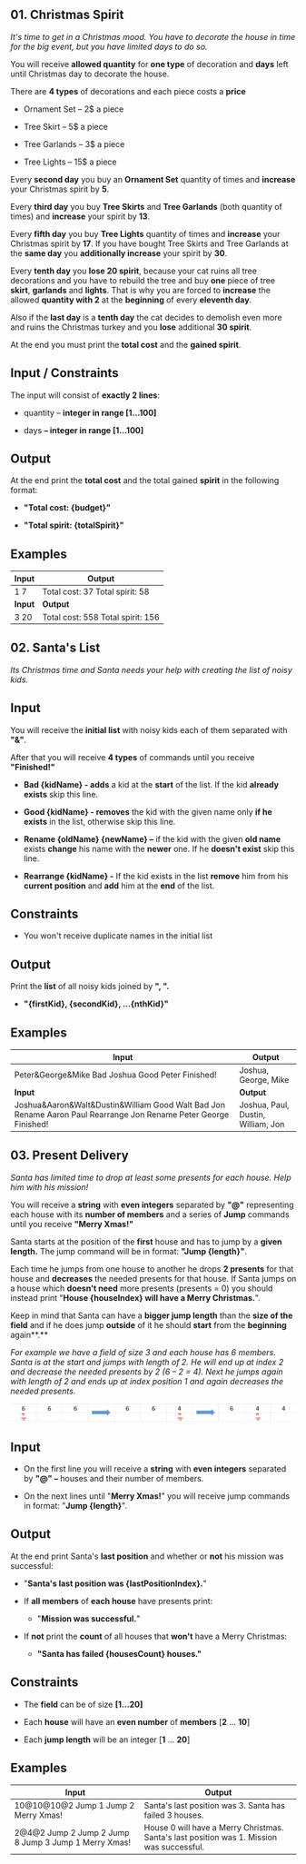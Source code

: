 01\. Christmas Spirit
-------------------

*It's time to get in a Christmas mood. You have to decorate the house in time
for the big event, but you have limited days to do so.*

You will receive **allowed quantity** for **one type** of decoration and
**days** left until Christmas day to decorate the house.

There are **4 types** of decorations and each piece costs a **price**

-   Ornament Set – 2\$ a piece

-   Tree Skirt – 5\$ a piece

-   Tree Garlands – 3\$ a piece

-   Tree Lights – 15\$ a piece

Every **second day** you buy an **Ornament Set** quantity of times and
**increase** your Christmas spirit by **5**.

Every **third day** you buy **Tree Skirts** and **Tree Garlands** (both quantity
of times) and **increase** your spirit by **13**.

Every **fifth day** you buy **Tree Lights** quantity of times and **increase**
your Christmas spirit by **17**. If you have bought Tree Skirts and Tree
Garlands at the **same day** you **additionally increase** your spirit by
**30**.

Every **tenth day** you **lose 20 spirit**, because your cat ruins all tree
decorations and you have to rebuild the tree and buy **one** piece of tree
**skirt**, **garlands** and **lights**. That is why you are forced to
**increase** the allowed **quantity with 2** at the **beginning** of every
**eleventh day**.

Also if the **last day** is a **tenth day** the cat decides to demolish even
more and ruins the Christmas turkey and you **lose** additional **30 spirit**.

At the end you must print the **total cost** and the **gained spirit**.

Input / Constraints
-------------------

The input will consist of **exactly 2 lines**:

-   quantity – **integer in range [1…100]**

-   days **– integer in range [1…100]**

Output
------

At the end print the **total cost** and the total gained **spirit** in the
following format:

-   **"Total cost: {budget}"**

-   **"Total spirit: {totalSpirit}"**

Examples
--------

| **Input** | **Output**                        |
|-----------|-----------------------------------|
| 1 7       | Total cost: 37 Total spirit: 58   |
| **Input** | **Output**                        |
| 3 20      | Total cost: 558 Total spirit: 156 |

02\. Santa's List
----------------

*Its Christmas time and Santa needs your help with creating the list of noisy
kids.*

Input
-----

You will receive the **initial list** with noisy kids each of them separated
with **"&"**.

After that you will receive **4 types** of commands until you receive
**"Finished!"**

-   **Bad {kidName} - adds** a kid at the **start** of the list. If the kid
    **already exists** skip this line.

-   **Good {kidName} - removes** the kid with the given name only **if he
    exists** in the list, otherwise skip this line.

-   **Rename {oldName} {newName} –** if the kid with the given **old name**
    exists **change** his name with the **newer** one. If he **doesn't exist**
    skip this line.

-   **Rearrange {kidName} -** If the kid exists in the list **remove** him from
    his **current position** and **add** him at the **end** of the list.

Constraints
-----------

-   You won't receive duplicate names in the initial list

Output
------

Print the **list** of all noisy kids joined by **", ".**

-   **"{firstKid}, {secondKid}, …{nthKid}"**

Examples
--------

| **Input**                                                                                                        | **Output**                         |
|------------------------------------------------------------------------------------------------------------------|------------------------------------|
| Peter&George&Mike Bad Joshua Good Peter Finished!                                                                | Joshua, George, Mike               |
| **Input**                                                                                                        | **Output**                         |
| Joshua&Aaron&Walt&Dustin&William Good Walt Bad Jon Rename Aaron Paul Rearrange Jon Rename Peter George Finished! | Joshua, Paul, Dustin, William, Jon |

03\. Present Delivery
----------------

*Santa has limited time to drop at least some presents for each house. Help him
with his mission!*

You will receive a **string** with **even integers** separated by **"\@"**
representing each house with its **number of members** and a series of **Jump**
commands until you receive **"Merry Xmas!"**

Santa starts at the position of the **first** house and has to jump by a **given
length.** The jump command will be in format: **"Jump {length}"**.

Each time he jumps from one house to another he drops **2 presents** for that
house and **decreases** the needed presents for that house. If Santa jumps on a
house which **doesn't need** more presents (presents = 0) you should instead
print "**House {houseIndex} will have a Merry Christmas.**".

Keep in mind that Santa can have a **bigger jump length** than the **size of the
field** and if he does jump **outside** of it he should **start** from the
**beginning** again**.**

*For example we have a field of size 3 and each house has 6 members. Santa is at
the start and jumps with length of 2. He will end up at index 2 and decrease the
needed presents by 2 (6 – 2 = 4). Next he jumps again with length of 2 and ends
up at index position 1 and again decreases the needed presents.*

![](media/8ee5cd8a601a2fdd77a42f662976826b.png)

Input
-----

-   On the first line you will receive a **string** with **even integers**
    separated by **"\@" –** houses and their number of members.

-   On the next lines until "**Merry Xmas!**" you will receive jump commands in
    format: "**Jump {length}**".

Output
------

At the end print Santa's **last position** and whether or **not** his mission
was successful:

-   "**Santa's last position was {lastPositionIndex}.**"

-   If **all members** of **each house** have presents print:

    -   "**Mission was successful.**"

-   If **not** print the **count** of all houses that **won't** have a Merry
    Christmas:

    -   **"Santa has failed {housesCount} houses."**

Constraints
-----------

-   The **field** can be of size **[1…20]**

-   Each **house** will have an **even number** of **members** [**2** … **10**]

-   Each **jump length** will be an integer [**1** … **20**]

Examples
--------

| **Input**                                              | **Output**                                                                                |
|--------------------------------------------------------|-------------------------------------------------------------------------------------------|
| 10\@10\@10\@2 Jump 1 Jump 2 Merry Xmas!                | Santa's last position was 3. Santa has failed 3 houses.                                   |
| 2\@4\@2 Jump 2 Jump 2 Jump 8 Jump 3 Jump 1 Merry Xmas! | House 0 will have a Merry Christmas. Santa's last position was 1. Mission was successful. |
